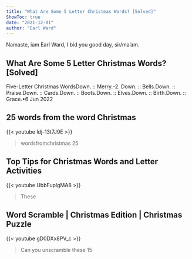 ```yaml
---
title: "What Are Some 5 Letter Christmas Words? [Solved]"
ShowToc: true 
date: "2021-12-01"
author: "Earl Ward" 
---
```


Namaste, iam Earl Ward, I bid you good day, sir/ma’am.
## What Are Some 5 Letter Christmas Words? [Solved]
Five-Letter Christmas WordsDown. :: Merry.-2. Down. :: Bells.Down. :: Praise.Down. :: Cards.Down. :: Boots.Down. :: Elves.Down. :: Birth.Down. :: Grace.•6 Jun 2022

## 25 words from the word Christmas
{{< youtube ldj-13t7J9E >}}
>wordsfromchristmas 25 

## Top Tips for Christmas Words and Letter Activities
{{< youtube UbbFuplgMA8 >}}
>These 

## Word Scramble | Christmas Edition | Christmas Puzzle
{{< youtube gD0DXx8PV_c >}}
>Can you unscramble these 15 

